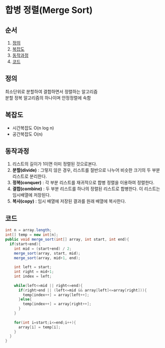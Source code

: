 # 합병 정렬(Merge Sort)

## 순서
1. [정의](#정의)
2. [복잡도](#복잡도)
3. [동작과정](#동작과정)
4. [코드](#코드)

## 정의
  최소단위로 분할하여 결합하면서 정렬하는 알고리즘
  <br>
  분할 정복 알고리즘의 하나이며 안정정렬에 속함
  
## 복잡도
  - 시간복잡도 O(n log n) 
  - 공간복잡도 O(n)

## 동작과정
  1. 리스트의 길이가 1이면 이미 정렬된 것으로본다.
  2. **분할(divide)** : 그렇지 않은 경우, 리스트를 절반으로 나누어 비슷한 크기의 두 부분 리스트로 분리한다.
  3. **정복(conquer)** : 각 부분 리스트를 재귀적으로 합병 정렬을 이용하여 정렬한다.
  4. **결합(combine)** : 두 부분 리스트를 하나의 정렬된 리스트로 합병한다. 이 리스트는 임시배열에 저장된다.
  5. **복사(copy)** : 임시 배열에 저장된 결과를 원래 배열에 복사한다.
  
## 코드
  ```java
  int n = array.length;
  int[] temp = new int[n];
  public void merge_sort(int[] array, int start, int end){
    if(start<end){
      int mid = (start+end) / 2;
      merge_sort(array, start, mid);
      merge_sort(array, mid+1, end);
      
      int left = start;
      int right = mid+1;
      int index = left;
      
      while(left<=mid || right<=end){
        if(right>end || (left<=mid && array[left]<=array[right])){
          temp[index++] = array[left++];
        }else{
          temp[index++] = array[right++];
        }
      }
      
      for(int i=start;i<=end;i++){
        array[i] = temp[i];
      }
    }
  }
  ```
